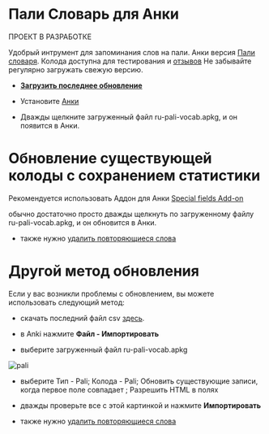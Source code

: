 # Пали Словарь для Анки

ПРОЕКТ В РАЗРАБОТКЕ

Удобрый интрумент для запоминания слов на пали. Анки версия [Пали словаря](https://sasanarakkha.github.io/study-tools/ru-pali-dictionary.html). Колода доступна для тестирования и [отзывов](https://docs.google.com/forms/d/1iMD9sCSWFfJAFCFYuG9HRIyrr9KFRy0nAOVApM998wM/viewform?usp=pp_url&entry.1433863141=ПалиСловарь)
Не забывайте регулярно загружать свежую версию.

- **[Загрузить последнее обновление](https://github.com/sasanarakkha/study-tools/releases/latest/download/ru-pali-vocab.apkg)**

- Установите [Анки](https://apps.ankiweb.net/)

- Дважды щелкните загруженный файл ru-pali-vocab.apkg, и он появится в Анки.

# Обновление существующей колоды с сохранением статистики

Рекомендуется использовать Аддон для Анки [Special fields Add-on](https://sasanarakkha.github.io/study-tools/special-fields.html)

обычно достаточно просто дважды щелкнуть по загруженному файлу ru-pali-vocab.apkg, и он обновится в Анки.

- также нужно [удалить повторяющиеся слова](https://sasanarakkha.github.io/study-tools/ru-test.html)

# Другой метод обновления

Если у вас возникли проблемы с обновлением, вы можете использовать следующий метод:

- скачать последний файл csv [здесь](https://github.com/sasanarakkha/study-tools/releases/latest/download/ru-pali-vocab.csv).

- в Anki нажмите **Файл - Импортировать**

- выберите загруженный файл ru-pali-vocab.apkg

![pali](https://user-images.githubusercontent.com/39419221/174242620-8d22530f-acf1-4ae2-a983-1017a093ff7c.png)

- выберите Тип - Pali; Колода - Pali; Обновить существующие записи, когда первое поле совпадает ; Разрешить HTML в полях

- дважды проверьте все с этой картинкой и нажмите **Импортировать**

- также нужно [удалить повторяющиеся слова](https://sasanarakkha.github.io/study-tools/ru-test.html)
